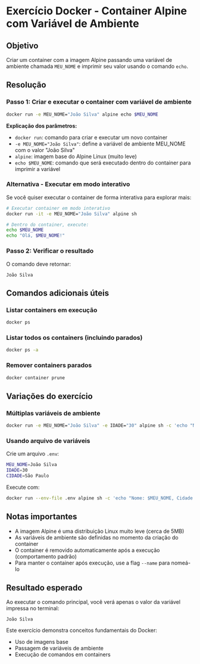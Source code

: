 # Exercício Docker - Container Alpine com Variável de Ambiente

## Objetivo
Criar um container com a imagem Alpine passando uma variável de ambiente chamada `MEU_NOME` e imprimir seu valor usando o comando `echo`.

## Resolução

### Passo 1: Criar e executar o container com variável de ambiente

```bash
docker run -e MEU_NOME="João Silva" alpine echo $MEU_NOME
```

**Explicação dos parâmetros:**
- `docker run`: comando para criar e executar um novo container
- `-e MEU_NOME="João Silva"`: define a variável de ambiente MEU_NOME com o valor "João Silva"
- `alpine`: imagem base do Alpine Linux (muito leve)
- `echo $MEU_NOME`: comando que será executado dentro do container para imprimir a variável

### Alternativa - Executar em modo interativo

Se você quiser executar o container de forma interativa para explorar mais:

```bash
# Executar container em modo interativo
docker run -it -e MEU_NOME="João Silva" alpine sh

# Dentro do container, execute:
echo $MEU_NOME
echo "Olá, $MEU_NOME!"
```

### Passo 2: Verificar o resultado

O comando deve retornar:
```
João Silva
```

## Comandos adicionais úteis

### Listar containers em execução
```bash
docker ps
```

### Listar todos os containers (incluindo parados)
```bash
docker ps -a
```

### Remover containers parados
```bash
docker container prune
```

## Variações do exercício

### Múltiplas variáveis de ambiente
```bash
docker run -e MEU_NOME="João Silva" -e IDADE="30" alpine sh -c 'echo "Nome: $MEU_NOME, Idade: $IDADE"'
```

### Usando arquivo de variáveis
Crie um arquivo `.env`:
```bash
MEU_NOME=João Silva
IDADE=30
CIDADE=São Paulo
```

Execute com:
```bash
docker run --env-file .env alpine sh -c 'echo "Nome: $MEU_NOME, Cidade: $CIDADE"'
```

## Notas importantes

- A imagem Alpine é uma distribuição Linux muito leve (cerca de 5MB)
- As variáveis de ambiente são definidas no momento da criação do container
- O container é removido automaticamente após a execução (comportamento padrão)
- Para manter o container após execução, use a flag `--name` para nomeá-lo

## Resultado esperado

Ao executar o comando principal, você verá apenas o valor da variável impressa no terminal:
```
João Silva
```

Este exercício demonstra conceitos fundamentais do Docker:
- Uso de imagens base
- Passagem de variáveis de ambiente
- Execução de comandos em containers